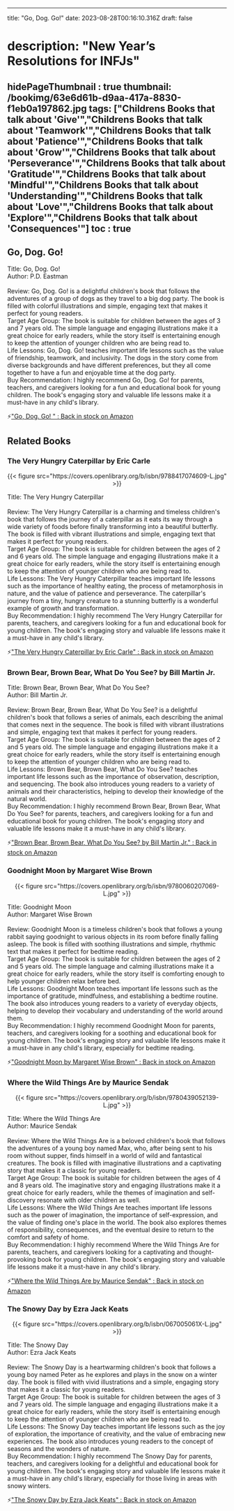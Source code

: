 
---
title: "Go, Dog. Go!"
date: 2023-08-28T00:16:10.316Z
draft: false
# description: "New Year’s Resolutions for INFJs"
hidePageThumbnail : true
thumbnail: /bookimg/63e6d61b-d9aa-417a-8830-f1eb0a197862.jpg
tags: ["Childrens Books that talk about 'Give'","Childrens Books that talk about 'Teamwork'","Childrens Books that talk about 'Patience'","Childrens Books that talk about 'Grow'","Childrens Books that talk about 'Perseverance'","Childrens Books that talk about 'Gratitude'","Childrens Books that talk about 'Mindful'","Childrens Books that talk about 'Understanding'","Childrens Books that talk about 'Love'","Childrens Books that talk about 'Explore'","Childrens Books that talk about 'Consequences'"]
toc : true
---
## Go, Dog. Go! 

Title: Go, Dog. Go!</br>
Author: P.D. Eastman</br></br>
Review: Go, Dog. Go! is a delightful children's book that follows the adventures of a group of dogs as they travel to a big dog party. The book is filled with colorful illustrations and simple, engaging text that makes it perfect for young readers.</br>
Target Age Group: The book is suitable for children between the ages of 3 and 7 years old. The simple language and engaging illustrations make it a great choice for early readers, while the story itself is entertaining enough to keep the attention of younger children who are being read to.</br>
Life Lessons: Go, Dog. Go! teaches important life lessons such as the value of friendship, teamwork, and inclusivity. The dogs in the story come from diverse backgrounds and have different preferences, but they all come together to have a fun and enjoyable time at the dog party.</br>
Buy Recommendation: I highly recommend Go, Dog. Go! for parents, teachers, and caregivers looking for a fun and educational book for young children. The book's engaging story and valuable life lessons make it a must-have in any child's library.</br>

<p>⚡<a id="aflink" href="https://www.amazon.com/gp/search?ie=UTF8&tag=klayu00-20&linkCode=ur2&linkId=6639bed89a8ad8dd2705e40644eb43d3&camp=1789&creative=9325&index=books&keywords=Go, Dog. Go! " class="one" target="_blank" title='"Go, Dog. Go! " : Back in stock on Amazon'>"Go, Dog. Go! " : Back in stock on Amazon</a></p>

## Related Books
### The Very Hungry Caterpillar by Eric Carle
<center>
{{< figure src="https://covers.openlibrary.org/b/isbn/9788417074609-L.jpg" >}}
</center>

Title: The Very Hungry Caterpillar</br></br>
Review: The Very Hungry Caterpillar is a charming and timeless children's book that follows the journey of a caterpillar as it eats its way through a wide variety of foods before finally transforming into a beautiful butterfly. The book is filled with vibrant illustrations and simple, engaging text that makes it perfect for young readers.</br>
Target Age Group: The book is suitable for children between the ages of 2 and 6 years old. The simple language and engaging illustrations make it a great choice for early readers, while the story itself is entertaining enough to keep the attention of younger children who are being read to.</br>
Life Lessons: The Very Hungry Caterpillar teaches important life lessons such as the importance of healthy eating, the process of metamorphosis in nature, and the value of patience and perseverance. The caterpillar's journey from a tiny, hungry creature to a stunning butterfly is a wonderful example of growth and transformation.</br>
Buy Recommendation: I highly recommend The Very Hungry Caterpillar for parents, teachers, and caregivers looking for a fun and educational book for young children. The book's engaging story and valuable life lessons make it a must-have in any child's library.</br>

<p>⚡<a id="aflink" href="https://www.amazon.com/gp/search?ie=UTF8&tag=klayu00-20&linkCode=ur2&linkId=6639bed89a8ad8dd2705e40644eb43d3&camp=1789&creative=9325&index=books&keywords=The Very Hungry Caterpillar by Eric Carle" class="one" target="_blank" title='"The Very Hungry Caterpillar by Eric Carle" : Back in stock on Amazon'>"The Very Hungry Caterpillar by Eric Carle" : Back in stock on Amazon</a></p>

### Brown Bear, Brown Bear, What Do You See? by Bill Martin Jr.
Title: Brown Bear, Brown Bear, What Do You See?</br>
Author: Bill Martin Jr.</br></br>
Review: Brown Bear, Brown Bear, What Do You See? is a delightful children's book that follows a series of animals, each describing the animal that comes next in the sequence. The book is filled with vibrant illustrations and simple, engaging text that makes it perfect for young readers.</br>
Target Age Group: The book is suitable for children between the ages of 2 and 5 years old. The simple language and engaging illustrations make it a great choice for early readers, while the story itself is entertaining enough to keep the attention of younger children who are being read to.</br>
Life Lessons: Brown Bear, Brown Bear, What Do You See? teaches important life lessons such as the importance of observation, description, and sequencing. The book also introduces young readers to a variety of animals and their characteristics, helping to develop their knowledge of the natural world.</br>
Buy Recommendation: I highly recommend Brown Bear, Brown Bear, What Do You See? for parents, teachers, and caregivers looking for a fun and educational book for young children. The book's engaging story and valuable life lessons make it a must-have in any child's library.</br>

<p>⚡<a id="aflink" href="https://www.amazon.com/gp/search?ie=UTF8&tag=klayu00-20&linkCode=ur2&linkId=6639bed89a8ad8dd2705e40644eb43d3&camp=1789&creative=9325&index=books&keywords=Brown Bear, Brown Bear, What Do You See? by Bill Martin Jr." class="one" target="_blank" title='"Brown Bear, Brown Bear, What Do You See? by Bill Martin Jr." : Back in stock on Amazon'>"Brown Bear, Brown Bear, What Do You See? by Bill Martin Jr." : Back in stock on Amazon</a></p>

### Goodnight Moon by Margaret Wise Brown
<center>
{{< figure src="https://covers.openlibrary.org/b/isbn/9780060207069-L.jpg" >}}
</center>

Title: Goodnight Moon</br>
Author: Margaret Wise Brown</br></br>
Review: Goodnight Moon is a timeless children's book that follows a young rabbit saying goodnight to various objects in its room before finally falling asleep. The book is filled with soothing illustrations and simple, rhythmic text that makes it perfect for bedtime reading.</br>
Target Age Group: The book is suitable for children between the ages of 2 and 5 years old. The simple language and calming illustrations make it a great choice for early readers, while the story itself is comforting enough to help younger children relax before bed.</br>
Life Lessons: Goodnight Moon teaches important life lessons such as the importance of gratitude, mindfulness, and establishing a bedtime routine. The book also introduces young readers to a variety of everyday objects, helping to develop their vocabulary and understanding of the world around them.</br>
Buy Recommendation: I highly recommend Goodnight Moon for parents, teachers, and caregivers looking for a soothing and educational book for young children. The book's engaging story and valuable life lessons make it a must-have in any child's library, especially for bedtime reading.</br>

<p>⚡<a id="aflink" href="https://www.amazon.com/gp/search?ie=UTF8&tag=klayu00-20&linkCode=ur2&linkId=6639bed89a8ad8dd2705e40644eb43d3&camp=1789&creative=9325&index=books&keywords=Goodnight Moon by Margaret Wise Brown" class="one" target="_blank" title='"Goodnight Moon by Margaret Wise Brown" : Back in stock on Amazon'>"Goodnight Moon by Margaret Wise Brown" : Back in stock on Amazon</a></p>

### Where the Wild Things Are by Maurice Sendak
<center>
{{< figure src="https://covers.openlibrary.org/b/isbn/9780439052139-L.jpg" >}}
</center>

Title: Where the Wild Things Are</br>
Author: Maurice Sendak</br></br>
Review: Where the Wild Things Are is a beloved children's book that follows the adventures of a young boy named Max, who, after being sent to his room without supper, finds himself in a world of wild and fantastical creatures. The book is filled with imaginative illustrations and a captivating story that makes it a classic for young readers.</br>
Target Age Group: The book is suitable for children between the ages of 4 and 8 years old. The imaginative story and engaging illustrations make it a great choice for early readers, while the themes of imagination and self-discovery resonate with older children as well.</br>
Life Lessons: Where the Wild Things Are teaches important life lessons such as the power of imagination, the importance of self-expression, and the value of finding one's place in the world. The book also explores themes of responsibility, consequences, and the eventual desire to return to the comfort and safety of home.</br>
Buy Recommendation: I highly recommend Where the Wild Things Are for parents, teachers, and caregivers looking for a captivating and thought-provoking book for young children. The book's engaging story and valuable life lessons make it a must-have in any child's library.</br>

<p>⚡<a id="aflink" href="https://www.amazon.com/gp/search?ie=UTF8&tag=klayu00-20&linkCode=ur2&linkId=6639bed89a8ad8dd2705e40644eb43d3&camp=1789&creative=9325&index=books&keywords=Where the Wild Things Are by Maurice Sendak" class="one" target="_blank" title='"Where the Wild Things Are by Maurice Sendak" : Back in stock on Amazon'>"Where the Wild Things Are by Maurice Sendak" : Back in stock on Amazon</a></p>

### The Snowy Day by Ezra Jack Keats
<center>
{{< figure src="https://covers.openlibrary.org/b/isbn/067005061X-L.jpg" >}}
</center>

Title: The Snowy Day</br>
Author: Ezra Jack Keats</br></br>
Review: The Snowy Day is a heartwarming children's book that follows a young boy named Peter as he explores and plays in the snow on a winter day. The book is filled with vivid illustrations and a simple, engaging story that makes it a classic for young readers.</br>
Target Age Group: The book is suitable for children between the ages of 3 and 7 years old. The simple language and engaging illustrations make it a great choice for early readers, while the story itself is entertaining enough to keep the attention of younger children who are being read to.</br>
Life Lessons: The Snowy Day teaches important life lessons such as the joy of exploration, the importance of creativity, and the value of embracing new experiences. The book also introduces young readers to the concept of seasons and the wonders of nature.</br>
Buy Recommendation: I highly recommend The Snowy Day for parents, teachers, and caregivers looking for a delightful and educational book for young children. The book's engaging story and valuable life lessons make it a must-have in any child's library, especially for those living in areas with snowy winters.</br>

<p>⚡<a id="aflink" href="https://www.amazon.com/gp/search?ie=UTF8&tag=klayu00-20&linkCode=ur2&linkId=6639bed89a8ad8dd2705e40644eb43d3&camp=1789&creative=9325&index=books&keywords=The Snowy Day by Ezra Jack Keats" class="one" target="_blank" title='"The Snowy Day by Ezra Jack Keats" : Back in stock on Amazon'>"The Snowy Day by Ezra Jack Keats" : Back in stock on Amazon</a></p>
